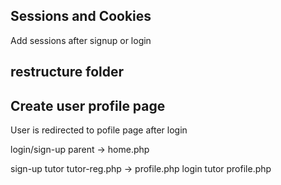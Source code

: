 ## Sessions and Cookies
Add sessions after signup or login

## restructure folder

## Create user profile page
User is redirected to pofile page after login

login/sign-up parent -> home.php

sign-up tutor tutor-reg.php -> profile.php
login tutor profile.php


